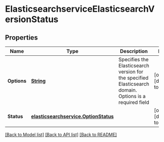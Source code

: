 # ElasticsearchserviceElasticsearchVersionStatus
## Properties

Name | Type | Description | Notes
------------ | ------------- | ------------- | -------------
**Options** | [**String**](string.md) | Specifies the Elasticsearch version for the specified Elasticsearch domain.  Options is a required field | [optional] [default to null]
**Status** | [**elasticsearchservice.OptionStatus**](elasticsearchservice.OptionStatus.md) |  | [optional] [default to null]

[[Back to Model list]](../README.md#documentation-for-models) [[Back to API list]](../README.md#documentation-for-api-endpoints) [[Back to README]](../README.md)

